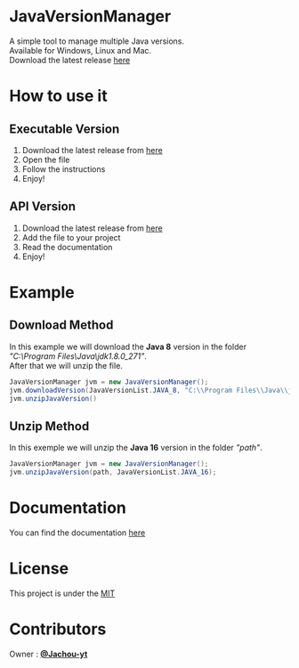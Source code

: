 # JavaVersionManager
A simple tool to manage multiple Java versions.
<br>
Available for Windows, Linux and Mac.
<br>
Download the latest release [here](https://)

# How to use it
## Executable Version
1. Download the latest release from [here](https://)
2. Open the file
3. Follow the instructions
4. Enjoy!
## API Version
1. Download the latest release from [here](https://)
2. Add the file to your project
3. Read the documentation
4. Enjoy!

# Example

## Download Method
In this example we will download the __Java 8__ version in the folder *"C:\\Program Files\\Java\\jdk1.8.0_271"*.<br>
After that we will unzip the file.
```java
JavaVersionManager jvm = new JavaVersionManager();
jvm.downloadVersion(JavaVersionList.JAVA_8, "C:\\Program Files\\Java\\jdk1.8.0_271");
jvm.unzipJavaVersion() 
```

## Unzip Method
In this exemple we will unzip the __Java 16__ version in the folder *"path"*.
```java
JavaVersionManager jvm = new JavaVersionManager();
jvm.unzipJavaVersion(path, JavaVersionList.JAVA_16); 
```


# Documentation
You can find the documentation [here](https://)

# License
This project is under the [MIT](https://github.com/Jachou-yt/JavaVersionManager/blob/master/LICENSE)

# Contributors
Owner : [__@Jachou-yt__](https://github.com/Jachou-yt)<br>